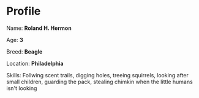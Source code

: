 # Profile

Name: **Roland H. Hermon**

Age: **3**

Breed: **Beagle**

Location: **Philadelphia**

Skills: Follwing scent trails, digging holes, treeing squirrels, looking after small children, guarding the pack, stealing chimkin when the little humans isn't looking
